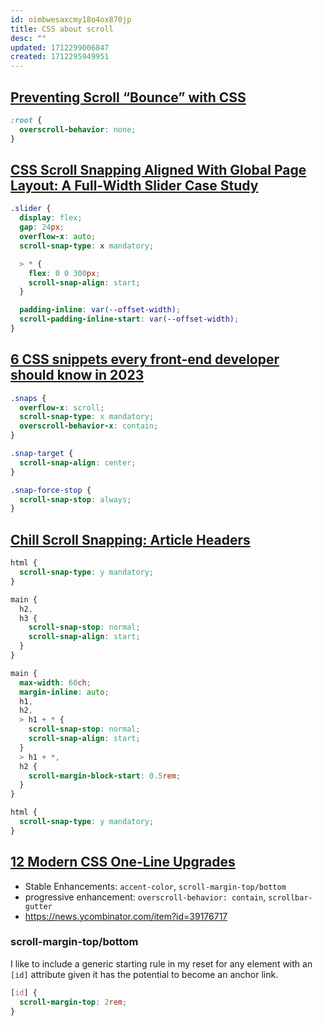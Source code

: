 ```yaml
---
id: oimbwesaxcmy18o4ox870jp
title: CSS about scroll
desc: ""
updated: 1712299006847
created: 1712295949951
---
```


## [Preventing Scroll “Bounce” with CSS](https://css-irl.info/preventing-overscroll-bounce-with-css/)

```css
:root {
  overscroll-behavior: none;
}
```

## [CSS Scroll Snapping Aligned With Global Page Layout: A Full-Width Slider Case Study](https://www.smashingmagazine.com/2023/12/css-scroll-snapping-aligned-global-page-layout-case-study/)

```scss
.slider {
  display: flex;
  gap: 24px;
  overflow-x: auto;
  scroll-snap-type: x mandatory;

  > * {
    flex: 0 0 300px;
    scroll-snap-align: start;
  }

  padding-inline: var(--offset-width);
  scroll-padding-inline-start: var(--offset-width);
}
```

## [6 CSS snippets every front-end developer should know in 2023](https://web.dev/articles/6-css-snippets-every-front-end-developer-should-know-in-2023?hl=en)

```css
.snaps {
  overflow-x: scroll;
  scroll-snap-type: x mandatory;
  overscroll-behavior-x: contain;
}

.snap-target {
  scroll-snap-align: center;
}

.snap-force-stop {
  scroll-snap-stop: always;
}
```

## [Chill Scroll Snapping: Article Headers](https://frontendmasters.com/blog/chill-scroll-snapping-article-headers/)

```css
html {
  scroll-snap-type: y mandatory;
}

main {
  h2,
  h3 {
    scroll-snap-stop: normal;
    scroll-snap-align: start;
  }
}
```

```css
main {
  max-width: 60ch;
  margin-inline: auto;
  h1,
  h2,
  > h1 + * {
    scroll-snap-stop: normal;
    scroll-snap-align: start;
  }
  > h1 + *,
  h2 {
    scroll-margin-block-start: 0.5rem;
  }
}

html {
  scroll-snap-type: y mandatory;
}
```

## [12 Modern CSS One-Line Upgrades](https://moderncss.dev/12-modern-css-one-line-upgrades/)

- Stable Enhancements: `accent-color`, `scroll-margin-top/bottom`
- progressive enhancement: `overscroll-behavior: contain`, `scrollbar-gutter`
- https://news.ycombinator.com/item?id=39176717

### scroll-margin-top/bottom

I like to include a generic starting rule in my reset for any element with an `[id]` attribute given it has the potential to become an anchor link.

```css
[id] {
  scroll-margin-top: 2rem;
}
```
